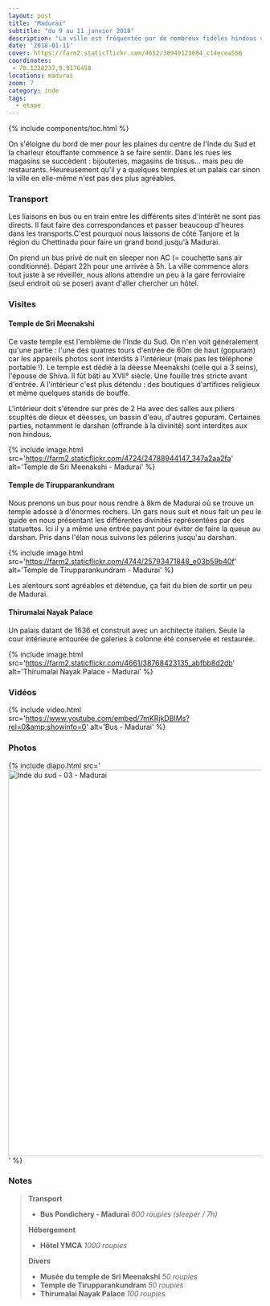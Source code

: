 ```yaml
---
layout: post
title: "Madurai"
subtitle: "du 9 au 11 janvier 2018"
description: "La ville est fréquentée par de nombreux fidèles hindous venus prier dans le temple probablement le plus important du pays : le temple de Sri Meenakshi"
date: '2018-01-11'
cover: https://farm2.staticflickr.com/4652/38949123684_c14ecea556
coordinates:
 - 78.1228237,9.9176458
locations: madurai
zoom: 7
category: inde
tags:
  - etape
---
```


{% include components/toc.html %}

On s'éloigne du bord de mer pour les plaines du centre de l'Inde du Sud et la charleur étouffante commence à se faire sentir. Dans les rues les magasins se succèdent : bijouteries, magasins de tissus... mais peu de restaurants. Heureusement qu'il y a quelques temples et un palais car sinon la ville en elle-même n'est pas des plus agréables.

### Transport

Les liaisons en bus ou en train entre les différents sites d'intérêt ne sont pas directs. Il faut faire des correspondances et passer beaucoup d'heures dans les transports.C'est pourquoi nous laissons de côté Tanjore et la région du Chettinadu pour faire un grand bond jusqu'à Madurai.

On prend un bus privé de nuit en sleeper non AC (= couchette sans air conditionné). Départ 22h pour une arrivée à 5h. La ville commence alors tout juste à se réveiller, nous allons attendre un peu à la gare ferroviaire (seul endroit où se poser) avant d'aller chercher un hôtel.

### Visites

#### Temple de Sri Meenakshi

Ce vaste temple est l'emblème de l'Inde du Sud. On n'en voit généralement qu'une partie : l'une des quatres tours d'entrée de 60m de haut (gopuram) car les appareils photos sont interdits à l'intérieur (mais pas les téléphone portable !). Le temple est dédié à la déesse Meenakshi (celle qui a 3 seins), l'épouse de Shiva. Il fût bâti au XVII° siècle. Une fouille très stricte avant d'entrée. A l'intérieur c'est plus détendu : des boutiques d'artifices religieux et même quelques stands de bouffe.

L'intérieur doit s'étendre sur près de 2 Ha avec des salles aux piliers scupltés de dieux et déesses, un bassin d'eau, d'autres gopuram. Certaines parties, notamment le darshan (offrande à la divinité) sont interdites aux non hindous.

{% include image.html
  src='https://farm2.staticflickr.com/4724/24788944147_347a2aa2fa'
  alt='Temple de Sri Meenakshi - Madurai'
%}

#### Temple de Tirupparankundram

Nous prenons un bus pour nous rendre à 8km de Madurai où se trouve un temple adossé à d'énormes rochers. Un gars nous suit et nous fait un peu le guide en nous présentant les différentes divinités représentées par des statuettes. Ici il y a même une entrée payant pour éviter de faire la queue au darshan. Pris dans l'élan nous suivons les pélerins jusqu'au darshan.

{% include image.html
  src='https://farm2.staticflickr.com/4744/25793471848_e03b59b40f'
  alt='Temple de Tirupparankundram - Madurai'
%}

Les alentours sont agréables et détendue, ça fait du bien de sortir un peu de Madurai.

#### Thirumalai Nayak Palace

Un palais datant de 1636 et construit avec un architecte italien. Seule la cour intérieure entourée de galeries à colonne été conservée et restaurée.

{% include image.html
  src='https://farm2.staticflickr.com/4661/38768423135_abfbb8d2db'
  alt='Thirumalai Nayak Palace - Madurai'
%}

### Vidéos

{% include video.html
  src='https://www.youtube.com/embed/7mKRjkDBIMs?rel=0&amp;showinfo=0'
  alt='Bus - Madurai'
%}

### Photos

{% include diapo.html
  src='<a data-flickr-embed="true"  href="https://www.flickr.com/photos/planitude/albums/72157668407467779" title="Inde du sud - 03 - Madurai"><img src="https://farm5.staticflickr.com/4718/38761009555_715e438bd9_b.jpg" width="1024" height="768" alt="Inde du sud - 03 - Madurai"></a><script async src="//embedr.flickr.com/assets/client-code.js" charset="utf-8"></script>'
%}

### Notes

>**Transport**
>
>- **Bus Pondichery - Madurai** *600 roupies (sleeper / 7h)*
>
>**Hébergement**
>
>- **Hôtel YMCA** *1000 roupies*
>
>**Divers**
>
>- **Musée du temple de Sri Meenakshi** *50 roupies*
>- **Temple de Tirupparankundram** *50 roupies*
>- **Thirumalai Nayak Palace** *100 roupies*
